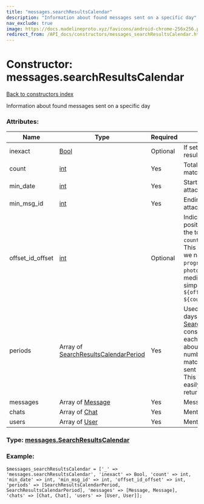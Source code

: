```yaml
---
title: "messages.searchResultsCalendar"
description: "Information about found messages sent on a specific day"
nav_exclude: true
image: https://docs.madelineproto.xyz/favicons/android-chrome-256x256.png
redirect_from: /API_docs/constructors/messages_searchResultsCalendar.html
---
```

# Constructor: messages.searchResultsCalendar  
[Back to constructors index](/API_docs/constructors/index.html)



Information about found messages sent on a specific day

### Attributes:

| Name     |    Type       | Required | Description |
|----------|---------------|----------|-------------|
|inexact|[Bool](/API_docs/types/Bool.html) | Optional|If set, indicates that the results may be inexact|
|count|[int](/API_docs/types/int.html) | Yes|Total number of results matching query|
|min\_date|[int](/API_docs/types/int.html) | Yes|Starting timestamp of attached messages|
|min\_msg\_id|[int](/API_docs/types/int.html) | Yes|Ending timestamp of attached messages|
|offset\_id\_offset|[int](/API_docs/types/int.html) | Optional|Indicates the absolute position of `messages[0]` within the total result set with count `count`. <br>This is useful, for example, if we need to display a `progress/total` counter (like `photo 134 of 200`, for all media in a chat, we could simply use `photo ${offset_id_offset} of ${count}`.|
|periods|Array of [SearchResultsCalendarPeriod](/API_docs/types/SearchResultsCalendarPeriod.html) | Yes|Used to split the `messages` by days: multiple [SearchResultsCalendarPeriod](../types/SearchResultsCalendarPeriod.html) constructors are returned, each containing information about the first, last and total number of messages matching the filter that were sent on a specific day.  <br>This information can be easily used to split the returned `messages` by day.|
|messages|Array of [Message](/API_docs/types/Message.html) | Yes|Messages|
|chats|Array of [Chat](/API_docs/types/Chat.html) | Yes|Mentioned chats|
|users|Array of [User](/API_docs/types/User.html) | Yes|Mentioned users|



### Type: [messages.SearchResultsCalendar](/API_docs/types/messages.SearchResultsCalendar.html)


### Example:

```
$messages_searchResultsCalendar = ['_' => 'messages.searchResultsCalendar', 'inexact' => Bool, 'count' => int, 'min_date' => int, 'min_msg_id' => int, 'offset_id_offset' => int, 'periods' => [SearchResultsCalendarPeriod, SearchResultsCalendarPeriod], 'messages' => [Message, Message], 'chats' => [Chat, Chat], 'users' => [User, User]];
```  
